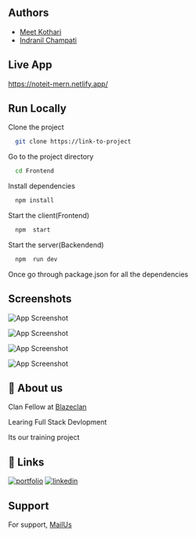 
## Authors

- [Meet Kothari](https://github.com/mskothari07)
- [Indranil Champati](https://github.com/indranilchampati)

## Live App

https://noteit-mern.netlify.app/


## Run Locally

Clone the project

```bash
  git clone https://link-to-project
```

Go to the project directory

```bash
  cd Frontend
```

Install dependencies

```bash
  npm install
```

Start the client(Frontend)

```bash
  npm  start
```

Start the server(Backendend)

```bash
  npm  run dev
```
Once go through package.json for all the dependencies

## Screenshots

![App Screenshot](https://imgur.com/0QLku2J.jpeg)

![App Screenshot](https://imgur.com/8ZQCBOg.jpeg)

![App Screenshot](https://imgur.com/oVClpLR.jpeg)

![App Screenshot](https://imgur.com/ORnEzLe.jpeg)


## 🚀 About us
Clan Fellow at [Blazeclan](https://www.blazeclan.com/)

Learing Full Stack Devlopment 

Its our training project 
## 🔗 Links
[![portfolio](https://img.shields.io/badge/my_portfolio-000?style=for-the-badge&logo=ko-fi&logoColor=white)](https://mskothari.netlify.app/)
[![linkedin](https://img.shields.io/badge/linkedin-0A66C2?style=for-the-badge&logo=linkedin&logoColor=white)](https://www.linkedin.com/in/kothari-meet/)



## Support

For support, [MailUs](mailto:reachmsk@gmail.com) 

